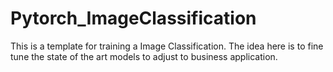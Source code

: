 # Pytorch_ImageClassification
This is a template for training a Image Classification. The idea here is to fine tune the state of the art models to adjust to business application.
